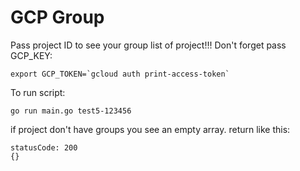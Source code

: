 # GCP Group

Pass project ID to see your group list of project!!!
Don't forget pass GCP_KEY:

    export GCP_TOKEN=`gcloud auth print-access-token`

To run script:

    go run main.go test5-123456

if project don't have groups you see an empty array.
return like this:

    statusCode: 200
    {}
